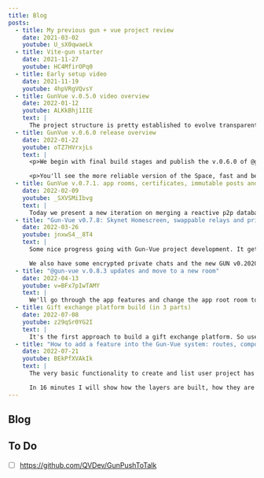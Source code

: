 ```yaml
---
title: Blog
posts:
  - title: My previous gun + vue project review
    date: 2021-03-02
    youtube: U_sX0qwaeLk
  - title: Vite-gun starter
    date: 2021-11-27
    youtube: HC4MfirOPq0
  - title: Early setup video
    date: 2021-11-19
    youtube: 4hpVRgVQvsY
  - title: GunVue v.0.5.0 video overview
    date: 2022-01-12
    youtube: ALKkBhj1IIE
    text: |
      The project structure is pretty established to evolve transparently. Next need to polish the existing functionality before expanding use cases further.
  - title: GunVue v.0.6.0 release overview
    date: 2022-01-22
    youtube: oTZ7HVrxjLs
    text: |
      <p>We begin with final build stages and publish the v.0.6.0 of @gun-vue project live. Then there's an overview of some new and updated features of the app and all it's layers. We got `Stability +10` and great UI design improvements since v.0.5.0. I've added full zip-file support meaning you can upload and download zip-files with you posts and the app will easily handle them client-side. </p>

      <p>You'll see the more reliable version of the Space, fast and beautiful Feeds and some Users browsing experience. I try to make everything  as modular as I can, so you can imagine how you could combine all these blocks to create some fun p2p web-apps yourself. This power is just one import away!</p>
  - title: GunVue v.0.7.1. app rooms, certificates, immutable posts and bi-directional links between them
    date: 2022-02-09
    youtube: _SXVSMiIbvg
    text: |
      Today we present a new iteration on merging a reactive p2p database with a reactive UI framework together to form a toolbox for everyone to build upon. With v 0.7 we introduce the concept of rooms, that are separate SEA key pairs for use with certificates. Any logged in user can do create some records inside the app room based of a set of certificates, restricting the posting rules. Posts, spaces, users and even rooms are already easily addable to any room by any user. And anyone can create a new room to fill up as he/she wishes. It becomes more and more fun!
  - title: "Gun-Vue v0.7.8: Skynet Homescreen, swappable relays and private encrypted chat"
    date: 2022-03-26
    youtube: jnxwS4__8T4
    text: |
      Some nice progress going with Gun-Vue project development. It gets so much more reliable with the new SIA Skynet Homescreen publication and interchangeable relays. Yes, the volunteer list is still at the centralized GitHub, but it's such a small footprint that may be changed to any other way of delivering the list of available peers. We should share that in gun space too, as the gun-relays package already does.

      We also have some encrypted private chats and the new GUN v0.2020.1236 under the hood. More features to come!
  - title: "@gun-vue v.0.8.3 updates and move to a new room"
    date: 2022-04-13
    youtube: v=BFx7pIwTAMY
    text: |
      We'll go through the app features and change the app root room to a new one to update the data structure.  I've optimized the posts feature for them to form a tree, growing from any post hash.
  - title: Gift exchange platform build (in 3 parts)
    date: 2022-07-08
    youtube: z29qSr0YG2I
    text: |
      It's the first approach to build a gift exchange platform. So users can propose a donation to other user for them to approve the transaction. We start by creating routes and basic logic and proceed to building Gun lists with content-addressing and user signatures. We'll evaluate a couple of ideas and finally get a MVP of sending and receiving gift records. It's just the first steps as this system will grow into a public projects funding system. So the donations will be linked to projects and will have to be used to get them done. But we'll have to build the project management system too. That's going to be next.
  - title: "How to add a feature into the Gun-Vue system: routes, components and composables"
    date: 2022-07-21
    youtube: BEkPfXVAkIk
    text: |
      The very basic functionality to create and list user project has been added to @gun-vue project. Here is the memo for you (and me) to remember the way we can expand the power of the p2p library. I review the layers from the top: routes and navigation, then the components and then the main logic is built in the composables. 

      In 16 minutes I will show how the layers are built, how they are connected with each other. We got the certificates for users to write to their personal spaces in the current room. For now it's only title, but there will be much more. Projects will include events, objects, tasks and more! I have to invent the way to connect everything together, but make it discoverable and useful for global stats collections.
---
```


## Blog

<!-- <Blog :posts="$frontmatter.posts" /> -->

## To Do

- [ ] https://github.com/QVDev/GunPushToTalk

